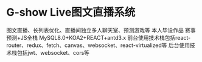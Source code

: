 # G-show Live图文直播系统
图文直播、长列表优化、直播间独立多人聊天室、预测游戏等
本人毕设作品
赛事预测+JS全栈
MySQL8.0+KOA2+REACT+antd3.x
前台使用技术栈包括react-router、redux、fetch、canvas、websocket、react-virtualized等
后台使用技术栈包括jwt、websocket、cors等
